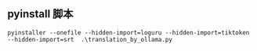 ## pyinstall 脚本

`pyinstaller --onefile --hidden-import=loguru --hidden-import=tiktoken --hidden-import=srt  .\translation_by_ollama.py`

